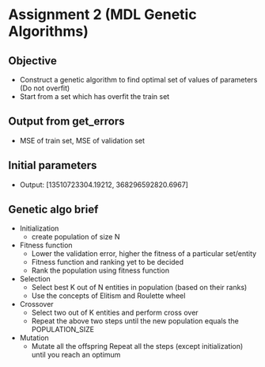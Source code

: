 # Assignment 2 (MDL Genetic Algorithms)
## Objective
- Construct a genetic algorithm to find optimal set of values of parameters (Do not overfit)
- Start from a set which has overfit the train set
## Output from get_errors
- MSE of train set, MSE of validation set
## Initial parameters
- Output: [13510723304.19212, 368296592820.6967]
## Genetic algo brief
- Initialization 
    - create population of size N 
- Fitness function 
    - Lower the validation error, higher the fitness of a particular set/entity
    - Fitness function and ranking yet to be decided
    - Rank the population using fitness function
- Selection 
    - Select best K out of N entities in population (based on their ranks)
    - Use the concepts of Elitism and Roulette wheel
- Crossover
    - Select two out of K entities and perform cross over
    - Repeat the above two steps until the new population equals the POPULATION_SIZE
- Mutation
    - Mutate all the offspring
Repeat all the steps (except initialization) until you reach an optimum